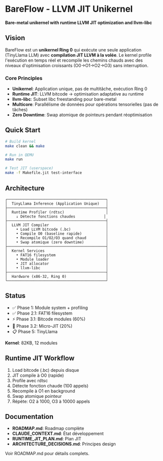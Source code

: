 # BareFlow - LLVM JIT Unikernel

**Bare-metal unikernel with runtime LLVM JIT optimization and llvm-libc**

## Vision

BareFlow est un **unikernel Ring 0** qui exécute une seule application (TinyLlama LLM) avec **compilation JIT LLVM à la volée**. Le kernel profile l'exécution en temps réel et recompile les chemins chauds avec des niveaux d'optimisation croissants (O0→O1→O2→O3) sans interruption.

### Core Principles

- **Unikernel**: Application unique, pas de multitâche, exécution Ring 0
- **Runtime JIT**: LLVM bitcode → optimisation adaptative au runtime
- **llvm-libc**: Subset libc freestanding pour bare-metal
- **Multicore**: Parallélisme de données pour opérations tensorielles (pas de tâches)
- **Zero Downtime**: Swap atomique de pointeurs pendant réoptimisation

## Quick Start

```bash
# Build kernel
make clean && make

# Run in QEMU
make run

# Test JIT (userspace)
make -f Makefile.jit test-interface
```

## Architecture

```
┌─────────────────────────────────────────────┐
│  TinyLlama Inference (Application Unique)   │
├─────────────────────────────────────────────┤
│  Runtime Profiler (rdtsc)                   │
│    ↓ Détecte fonctions chaudes             │
├─────────────────────────────────────────────┤
│  LLVM JIT Compiler                          │
│    • Load LLVM bitcode (.bc)                │
│    • Compile O0 (baseline rapide)           │
│    • Recompile O1/O2/O3 quand chaud         │
│    • Swap atomique (zero downtime)          │
├─────────────────────────────────────────────┤
│  Kernel Services                            │
│    • FAT16 filesystem                       │
│    • Module loader                          │
│    • JIT allocator                          │
│    • llvm-libc                              │
├─────────────────────────────────────────────┤
│  Hardware (x86-32, Ring 0)                  │
└─────────────────────────────────────────────┘
```

## Status

- ✅ Phase 1: Module system + profiling
- ✅ Phase 2.1: FAT16 filesystem
- ⚡ Phase 3.1: Bitcode modules (60%)
- 🔄 Phase 3.2: Micro-JIT (20%)
- 📋 Phase 5: TinyLlama

**Kernel**: 82KB, 12 modules

## Runtime JIT Workflow

1. Load bitcode (.bc) depuis disque
2. JIT compile à O0 (rapide)
3. Profile avec rdtsc
4. Détecte fonction chaude (100 appels)
5. Recompile à O1 en background
6. Swap atomique pointeur
7. Répète: O2 à 1000, O3 à 10000 appels

## Documentation

- **ROADMAP.md**: Roadmap complète
- **CLAUDE_CONTEXT.md**: État développement
- **RUNTIME_JIT_PLAN.md**: Plan JIT
- **ARCHITECTURE_DECISIONS.md**: Principes design

Voir ROADMAP.md pour détails complets.

